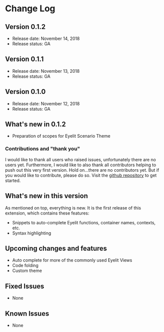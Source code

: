 # Change Log

## Version 0.1.2
* Release date: November 14, 2018
* Release status: GA

## Version 0.1.1
* Release date: November 13, 2018
* Release status: GA

## Version 0.1.0
* Release date: November 12, 2018
* Release status: GA

## What's new in 0.1.2
* Preparation of scopes for Eyelit Scenario Theme

### Contributions and "thank you"
I would like to thank all users who raised issues, unfortunately there are no users yet. Furthermore, I would like to also thank all contributors helping to push out this very first version. Hold on...there are no contributors yet. But if you would like to contribute, please do so. Visit the [github repository](https://github.com/amoekesch/vscode-ext-escn) to get started.

## What's new in this version
As mentioned on top, everything is new. It is the first release of this extension, which contains these features:
* Snippets to auto-complete Eyelit functions, container names, contexts, etc.
* Syntax highlighting

## Upcoming changes and features
* Auto complete for more of the commonly used Eyelit Views
* Code folding
* Custom theme

## Fixed Issues
* None

## Known Issues
* None
